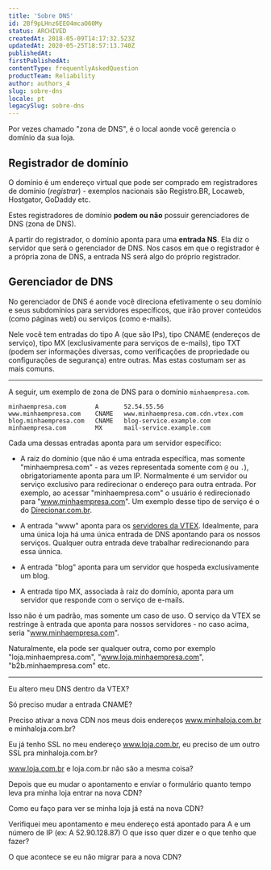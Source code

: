 ```yaml
---
title: 'Sobre DNS'
id: 2Bf9pLHnz6EEO4mcaO60My
status: ARCHIVED
createdAt: 2018-05-09T14:17:32.523Z
updatedAt: 2020-05-25T18:57:13.740Z
publishedAt: 
firstPublishedAt: 
contentType: frequentlyAskedQuestion
productTeam: Reliability
author: authors_4
slug: sobre-dns
locale: pt
legacySlug: sobre-dns
---
```


Por vezes chamado "zona de DNS", é o local aonde você gerencia o domínio da sua loja.

## Registrador de domínio

O domínio é um endereço virtual que pode ser comprado em registradores de domínio (_registrar_) - exemplos nacionais são Registro.BR, Locaweb, Hostgator, GoDaddy etc.

Estes registradores de domínio **podem ou não** possuir gerenciadores de DNS (zona de DNS).

A partir do registrador, o domínio aponta para uma __entrada NS__. Ela diz o servidor que será o gerenciador de DNS. Nos casos em que o registrador é a própria zona de DNS, a entrada NS será algo do próprio registrador.

## Gerenciador de DNS

No gerenciador de DNS é aonde você direciona efetivamente o seu domínio e seus subdomínios para servidores específicos, que irão prover conteúdos (como páginas web) ou serviços (como e-mails).

Nele você tem entradas do tipo A (que são IPs), tipo CNAME (endereços de serviço), tipo MX (exclusivamente para serviços de e-mails), tipo TXT (podem ser informações diversas, como verificações de propriedade ou configurações de segurança) entre outras. Mas estas costumam ser as mais comuns.

---

A seguir, um exemplo de zona de DNS para o domínio `minhaempresa.com`.

```
minhaempresa.com        A       52.54.55.56
www.minhaempresa.com    CNAME   www.minhaempresa.com.cdn.vtex.com
blog.minhaempresa.com   CNAME   blog-service.example.com
minhaempresa.com        MX      mail-service.example.com
```

Cada uma dessas entradas aponta para um servidor específico:

- A raiz do domínio (que não é uma entrada específica, mas somente "minhaempresa.com" - as vezes representada somente com `@` ou `.`), obrigatoriamente aponta para um IP. Normalmente é um servidor ou serviço exclusivo para redirecionar o endereço para outra entrada. Por exemplo, ao acessar "minhaempresa.com" o usuário é redirecionado para "www.minhaempresa.com". Um exemplo desse tipo de serviço é o do [Direcionar.com.br](http://direcionar.com.br).

- A entrada "www" aponta para os [servidores da VTEX](). Idealmente, para uma única loja há uma única entrada de DNS apontando para os nossos serviços. Qualquer outra entrada deve trabalhar redirecionando para essa únnica.

- A entrada "blog" aponta para um servidor que hospeda exclusivamente um blog.

- A entrada tipo MX, associada à raiz do domínio, aponta para um servidor que responde com o serviço de e-mails.

Isso não é um padrão, mas somente um caso de uso. O serviço da VTEX se restringe à entrada que aponta para nossos servidores - no caso acima, seria "www.minhaempresa.com".

Naturalmente, ela pode ser qualquer outra, como por exemplo "loja.minhaempresa.com", "www.loja.minhaempresa.com", "b2b.minhaempresa.com" etc.

---





Eu altero meu DNS dentro da VTEX?

Só preciso mudar a entrada CNAME?

Preciso ativar a nova CDN nos meus dois endereços www.minhaloja.com.br e minhaloja.com.br?

Eu já tenho SSL no meu endereço www.loja.com.br, eu preciso de um outro SSL pra minhaloja.com.br?

www.loja.com.br e loja.com.br não são a mesma coisa?

Depois que eu mudar o apontamento e enviar o formulário quanto tempo leva pra minha loja entrar na nova CDN?

Como eu faço para ver se minha loja já está na nova CDN?

Verifiquei meu apontamento e meu endereço está apontado para A e um número de IP (ex:  A  52.90.128.87) 
O que isso quer dizer e o que tenho que fazer?

O que acontece se eu não migrar para a nova CDN?

